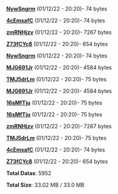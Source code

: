 [**NywSngrm**](/data/NywSngrm.txt) (01/12/22 - 20:20)- 74 bytes

[**4cEmsafC**](/data/4cEmsafC.txt) (01/12/22 - 20:20)- 74 bytes

[**zmRNHjzv**](/data/zmRNHjzv.txt) (01/12/22 - 20:20)- 7267 bytes

[**Z73fCYc8**](/data/Z73fCYc8.txt) (01/12/22 - 20:20)- 654 bytes

[**NywSngrm**](/data/NywSngrm.txt) (01/12/22 - 20:20)- 74 bytes

[**MJG691Jr**](/data/MJG691Jr.txt) (01/12/22 - 20:20)- 4584 bytes

[**TMJ5drLm**](/data/TMJ5drLm.txt) (01/12/22 - 20:20)- 75 bytes

[**MJG691Jr**](/data/MJG691Jr.txt) (01/12/22 - 20:20)- 4584 bytes

[**16sMfTju**](/data/16sMfTju.txt) (01/12/22 - 20:20)- 75 bytes

[**16sMfTju**](/data/16sMfTju.txt) (01/12/22 - 20:20)- 75 bytes

[**zmRNHjzv**](/data/zmRNHjzv.txt) (01/12/22 - 20:20)- 7267 bytes

[**TMJ5drLm**](/data/TMJ5drLm.txt) (01/12/22 - 20:20)- 75 bytes

[**4cEmsafC**](/data/4cEmsafC.txt) (01/12/22 - 20:20)- 74 bytes

[**Z73fCYc8**](/data/Z73fCYc8.txt) (01/12/22 - 20:20)- 654 bytes

**Total Datas**: 5952

**Total Size**: 33.02 MB / 33.0 MB